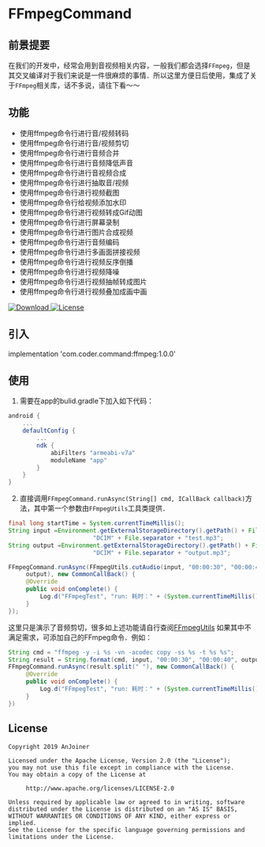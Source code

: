 # FFmpegCommand


## 前景提要
在我们的开发中，经常会用到音视频相关内容，一般我们都会选择`FFmpeg`，但是其交叉编译对于我们来说是一件很麻烦的事情．所以这里方便日后使用，集成了关于`FFmpeg`相关库，话不多说，请往下看～～

## 功能

* 使用ffmpeg命令行进行音/视频转码
* 使用ffmpeg命令行进行音/视频剪切
* 使用ffmpeg命令行进行音频合并
* 使用ffmpeg命令行进行音频降低声音
* 使用ffmpeg命令行进行音视频合成
* 使用ffmpeg命令行进行抽取音/视频
* 使用ffmpeg命令行进行视频截图
* 使用ffmpeg命令行给视频添加水印
* 使用ffmpeg命令行进行视频转成Gif动图
* 使用ffmpeg命令行进行屏幕录制
* 使用ffmpeg命令行进行图片合成视频
* 使用ffmpeg命令行进行音频编码
* 使用ffmpeg命令行进行多画面拼接视频
* 使用ffmpeg命令行进行视频反序倒播
* 使用ffmpeg命令行进行视频降噪
* 使用ffmpeg命令行进行视频抽帧转成图片
* 使用ffmpeg命令行进行视频叠加成画中画


[ ![Download](https://api.bintray.com/packages/sourfeng/repositories/ffmpeg/images/download.svg) ](https://bintray.com/sourfeng/repositories/ffmpeg/_latestVersion)[![License](https://img.shields.io/badge/license-Apache%202-green.svg)](https://www.apache.org/licenses/LICENSE-2.0)

## 引入

implementation 'com.coder.command:ffmpeg:1.0.0'

## 使用

1. 需要在app的bulid.gradle下加入如下代码：

```groovy
android {
    ...
    defaultConfig {
        ...
        ndk {
            abiFilters "armeabi-v7a"
            moduleName "app"
        }
    }
}
```

2. 直接调用`FFmpegCommand.runAsync(String[] cmd, ICallBack callback)`方法，其中第一个参数由`FFmpegUtils`工具类提供．

```java
final long startTime = System.currentTimeMillis();
String input =Environment.getExternalStorageDirectory().getPath() + File.separator +
                        "DCIM" + File.separator + "test.mp3";
String output =Environment.getExternalStorageDirectory().getPath() + File.separator +
                        "DCIM" + File.separator + "output.mp3";

FFmpegCommand.runAsync(FFmpegUtils.cutAudio(input, "00:00:30", "00:00:40",
     output), new CommonCallBack() {
     @Override
     public void onComplete() {
         Log.d("FFmpegTest", "run: 耗时：" + (System.currentTimeMillis() - startTime));
     }
});

```
这里只是演示了音频剪切，很多如上述功能请自行查阅[FFmpegUtils](https://github.com/AnJoiner/FFmpegCommand/blob/master/ffmpeg/src/main/java/com/coder/ffmpeg/utils/FFmpegUtils.java)
如果其中不满足需求，可添加自己的FFmpeg命令．例如：

```java
String cmd = "ffmpeg -y -i %s -vn -acodec copy -ss %s -t %s %s";
String result = String.format(cmd, input, "00:00:30", "00:00:40", output);
FFmpegCommand.runAsync(result.split(" "), new CommonCallBack() {
     @Override
     public void onComplete() {
         Log.d("FFmpegTest", "run: 耗时：" + (System.currentTimeMillis() - startTime));
     }
})
```

## License
```
Copyright 2019 AnJoiner

Licensed under the Apache License, Version 2.0 (the "License");
you may not use this file except in compliance with the License.
You may obtain a copy of the License at

     http://www.apache.org/licenses/LICENSE-2.0

Unless required by applicable law or agreed to in writing, software
distributed under the License is distributed on an "AS IS" BASIS,
WITHOUT WARRANTIES OR CONDITIONS OF ANY KIND, either express or implied.
See the License for the specific language governing permissions and
limitations under the License.
```